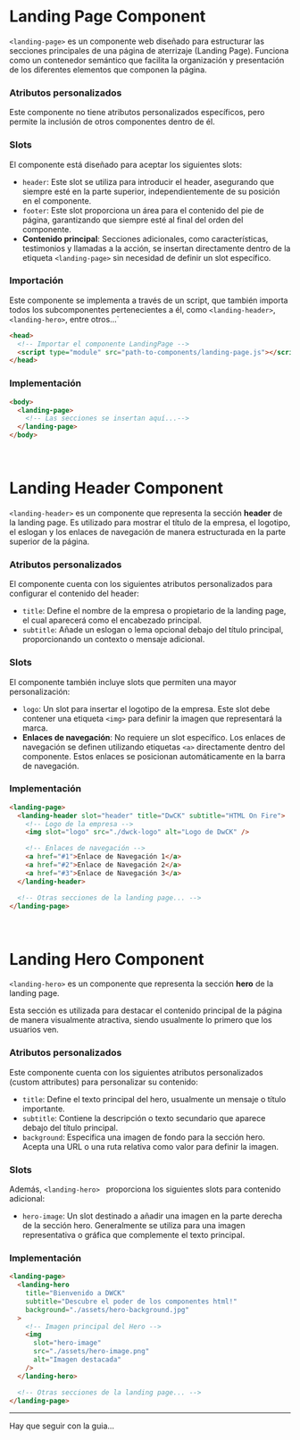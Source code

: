 # Landing Page Component

`<landing-page>` es un componente web diseñado para estructurar las secciones principales de una página de aterrizaje (Landing Page). Funciona como un contenedor semántico que facilita la organización y presentación de los diferentes elementos que componen la página.

### Atributos personalizados

Este componente no tiene atributos personalizados específicos, pero permite la inclusión de otros componentes dentro de él.

### Slots

El componente está diseñado para aceptar los siguientes slots:

- `header`: Este slot se utiliza para introducir el header, asegurando que siempre esté en la parte superior, independientemente de su posición en el componente.
- `footer`: Este slot proporciona un área para el contenido del pie de página, garantizando que siempre esté al final del orden del componente.
- **Contenido principal**: Secciones adicionales, como características, testimonios y llamadas a la acción, se insertan directamente dentro de la etiqueta `<landing-page>` sin necesidad de definir un slot específico.

### Importación

Este componente se implementa a través de un script, que también importa todos los subcomponentes pertenecientes a él, como `<landing-header>`, `<landing-hero>`, entre otros...`

```html
<head>
  <!-- Importar el componente LandingPage -->
  <script type="module" src="path-to-components/landing-page.js"></script>
</head>
```

### Implementación

```html
<body>
  <landing-page>
    <!-- Las secciones se insertan aquí...-->
  </landing-page>
</body>
```

<br>

# Landing Header Component

`<landing-header>` es un componente que representa la sección **header** de la landing page. Es utilizado para mostrar el título de la empresa, el logotipo, el eslogan y los enlaces de navegación de manera estructurada en la parte superior de la página.

### Atributos personalizados

El componente cuenta con los siguientes atributos personalizados para configurar el contenido del header:

- `title`: Define el nombre de la empresa o propietario de la landing page, el cual aparecerá como el encabezado principal.
- `subtitle`: Añade un eslogan o lema opcional debajo del título principal, proporcionando un contexto o mensaje adicional.

### Slots

El componente también incluye slots que permiten una mayor personalización:

- `logo`: Un slot para insertar el logotipo de la empresa. Este slot debe contener una etiqueta `<img>` para definir la imagen que representará la marca.
- **Enlaces de navegación**: No requiere un slot específico. Los enlaces de navegación se definen utilizando etiquetas `<a>` directamente dentro del componente. Estos enlaces se posicionan automáticamente en la barra de navegación.

### Implementación

```html
<landing-page>
  <landing-header slot="header" title="DwCK" subtitle="HTML On Fire">
    <!-- Logo de la empresa -->
    <img slot="logo" src="./dwck-logo" alt="Logo de DwCK" />

    <!-- Enlaces de navegación -->
    <a href="#1">Enlace de Navegación 1</a>
    <a href="#2">Enlace de Navegación 2</a>
    <a href="#3">Enlace de Navegación 3</a>
  </landing-header>

  <!-- Otras secciones de la landing page... -->
</landing-page>
```

<br />

# Landing Hero Component

`<landing-hero>` es un componente que representa la sección **hero** de la landing page.

Esta sección es utilizada para destacar el contenido principal de la página de manera visualmente atractiva, siendo usualmente lo primero que los usuarios ven.

### Atributos personalizados

Este componente cuenta con los siguientes atributos personalizados (custom attributes) para personalizar su contenido:

- `title`: Define el texto principal del hero, usualmente un mensaje o
  título importante.
- `subtitle`: Contiene la descripción o texto secundario que aparece debajo del título principal.
- `background`: Especifica una imagen de fondo para la sección hero. Acepta una URL o una ruta relativa como valor para definir la imagen.

### Slots

Además, `<landing-hero> ` proporciona los siguientes slots para contenido adicional:

- `hero-image`: Un slot destinado a añadir una imagen en la parte derecha de la sección hero. Generalmente se utiliza para una imagen representativa o gráfica que complemente el texto principal.

### Implementación

```html
<landing-page>
  <landing-hero
    title="Bienvenido a DWCK"
    subtitle="Descubre el poder de los componentes html!"
    background="./assets/hero-background.jpg"
  >
    <!-- Imagen principal del Hero -->
    <img
      slot="hero-image"
      src="./assets/hero-image.png"
      alt="Imagen destacada"
    />
  </landing-hero>

  <!-- Otras secciones de la landing page... -->
</landing-page>
```

---

Hay que seguir con la guia...

